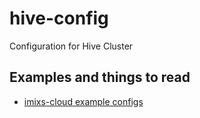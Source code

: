 # hive-config

Configuration for Hive Cluster

## Examples and things to read

-   [imixs-cloud example configs](https://github.com/imixs/imixs-cloud)
